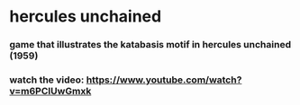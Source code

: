 # hercules unchained

### game that illustrates the katabasis motif in hercules unchained (1959)
### watch the video: https://www.youtube.com/watch?v=m6PCIUwGmxk
